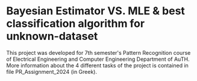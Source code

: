 # Bayesian Estimator VS. MLE & best classification algorithm for unknown-dataset
This project was developed for 7th semester's Pattern Recognition course of Electrical Engineering and Computer Engineering Department of AuTH. More information about the 4 different tasks of the project is contained in file PR_Assignment_2024 (in Greek).
